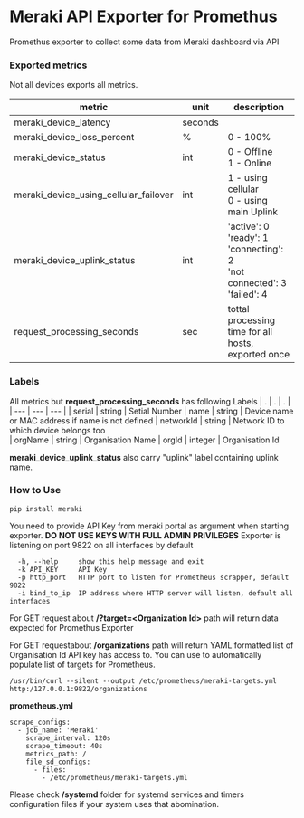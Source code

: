 # Meraki API Exporter for Promethus
Promethus exporter to collect some data from Meraki dashboard via API

### Exported metrics
Not all devices exports all metrics.

| metric | unit | description |
| --- | --- | --- |
| meraki_device_latency | seconds |
| meraki_device_loss_percent | % | 0 - 100%
| meraki_device_status | int | 0 - Offline <br> 1 - Online
|meraki_device_using_cellular_failover| int | 1 - using cellular <br> 0 - using main Uplink
| meraki_device_uplink_status | int | 'active': 0 <br> 'ready': 1 <br> 'connecting': 2 <br> 'not connected': 3 <br> 'failed': 4   
| request_processing_seconds | sec | tottal processing time for all hosts, exported once |

### Labels
All metrics but __request_processing_seconds__ has following Labels
| . | . | . |
| --- | --- | --- |
| serial | string | Setial Number
| name | string | Device name or MAC address if name is not defined
| networkId | string | Network ID to which device belongs too  
| orgName  | string | Organisation Name
| orgId | integer | Organisation Id

**meraki_device_uplink_status** also carry "uplink" label containing uplink name.

### How to Use
```
pip install meraki
```
You need to provide API Key from meraki portal as argument when starting exporter.
**DO NOT USE KEYS WITH FULL ADMIN PRIVILEGES**
Exporter is listening on port 9822 on all interfaces by default

```
  -h, --help     show this help message and exit
  -k API_KEY     API Key
  -p http_port   HTTP port to listen for Prometheus scrapper, default 9822
  -i bind_to_ip  IP address where HTTP server will listen, default all interfaces
```
For GET request about **/?target=\<Organization Id\>** path will return data expected for Promethus Exporter

For GET requestabout  **/organizations** path will return YAML formatted list of Organisation Id API key has access to. You can use to automatically populate list of targets for Prometheus.  
```
/usr/bin/curl --silent --output /etc/prometheus/meraki-targets.yml http:/127.0.0.1:9822/organizations
```

**prometheus.yml**
```
scrape_configs:
  - job_name: 'Meraki'
    scrape_interval: 120s
    scrape_timeout: 40s
    metrics_path: /
    file_sd_configs:
      - files:
        - /etc/prometheus/meraki-targets.yml
```
Please check **/systemd** folder for systemd services and timers configuration files if your system uses that abomination.
